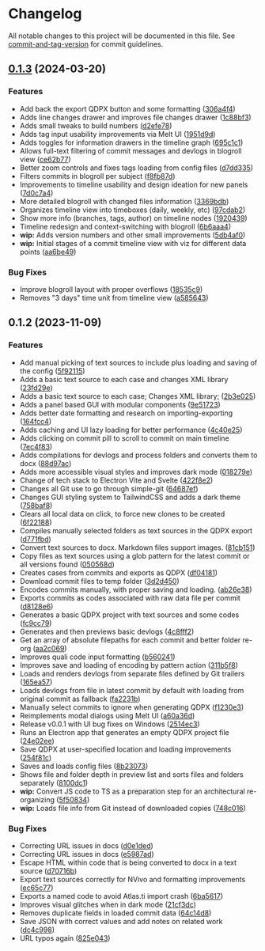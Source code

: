 # Changelog

All notable changes to this project will be documented in this file. See [commit-and-tag-version](https://github.com/absolute-version/commit-and-tag-version) for commit guidelines.

## [0.1.3](https://github.com/enricllagostera/repo-to-qda/compare/v0.1.2...v0.1.3) (2024-03-20)


### Features

* Add back the export QDPX button and some formatting ([306a4f4](https://github.com/enricllagostera/repo-to-qda/commit/306a4f46c85343009f10efdb08bf0609732196f9))
* Adds line changes drawer and improves file changes drawer ([1c88bf3](https://github.com/enricllagostera/repo-to-qda/commit/1c88bf3b1b0654a3c5d8adf2bc963ceb1f1340a4))
* Adds small tweaks to build numbers ([d2efe78](https://github.com/enricllagostera/repo-to-qda/commit/d2efe780de2bdecdbee3a5f2b1623fc9b0e14d5a))
* Adds tag input usability improvements via Melt UI ([1951d9d](https://github.com/enricllagostera/repo-to-qda/commit/1951d9df7c3eb64e85bceb17b7175c1a87bcd480))
* Adds toggles for information drawers in the timeline graph ([695c1c1](https://github.com/enricllagostera/repo-to-qda/commit/695c1c136891aaa4f49e91dcef3fd76990743608))
* Allows full-text filtering of commit messages and devlogs in blogroll view ([ce62b77](https://github.com/enricllagostera/repo-to-qda/commit/ce62b77c1bea930945b6e8ecc072e350a07e957e))
* Better zoom controls and fixes tags loading from config files ([d7dd335](https://github.com/enricllagostera/repo-to-qda/commit/d7dd3358013eeb3531dd83e8074bc42fac937c6f))
* Filters commits in blogroll per subject ([f8fb87d](https://github.com/enricllagostera/repo-to-qda/commit/f8fb87d22f4549a0fb52eeeaf34ca17cb9096ad2))
* Improvements to timeline usability and design ideation for new panels ([7d0c7a4](https://github.com/enricllagostera/repo-to-qda/commit/7d0c7a401f1c6172d313a392433c52ce0f199183))
* More detailed blogroll with changed files information ([3369bdb](https://github.com/enricllagostera/repo-to-qda/commit/3369bdb3af110c9d7d87ec2d5a2fe22c9ca5efc7))
* Organizes timeline view into timeboxes (daily, weekly, etc) ([97cdab2](https://github.com/enricllagostera/repo-to-qda/commit/97cdab209b581e97ca5311a4b0d9f01bcbf220d9))
* Show more info (branches, tags, author) on timeline nodes ([1920439](https://github.com/enricllagostera/repo-to-qda/commit/1920439edaa04b0de6640497e873156142cd0525))
* Timeline redesign and context-switching with blogroll ([6b6aaa4](https://github.com/enricllagostera/repo-to-qda/commit/6b6aaa43d97acebc7f4211151a4f51dacae9e5d9))
* **wip:** Adds version numbers and other small improvements ([5db4af0](https://github.com/enricllagostera/repo-to-qda/commit/5db4af07698563e4cc9db98deaff902be6df6906))
* **wip:** Initial stages of a commit timeline view with viz for different data points ([aa6be49](https://github.com/enricllagostera/repo-to-qda/commit/aa6be4963a97aeb73f62bac93deb990a28263d6f))


### Bug Fixes

* Improve blogroll layout with proper overflows ([18535c9](https://github.com/enricllagostera/repo-to-qda/commit/18535c95086c78cb5100f96c18453fec7fa5b8fb))
* Removes "3 days" time unit from timeline view ([a585643](https://github.com/enricllagostera/repo-to-qda/commit/a5856439650bd3e53213ca232d934d1f70c299a8))

## 0.1.2 (2023-11-09)

### Features

- Add manual picking of text sources to include plus loading and saving of the config ([5f92115](https://github.com/enricllagostera/repo-to-qda/commit/5f92115cf07d97eb2d1e4864c3c7dcae0d225894))
- Adds a basic text source to each case and changes XML library ([23fd29e](https://github.com/enricllagostera/repo-to-qda/commit/23fd29e4ca953b9a4d18cbd5a903a917e4632bd3))
- Adds a basic text source to each case; Changes XML library; ([2b3e025](https://github.com/enricllagostera/repo-to-qda/commit/2b3e025402e572aacd29e5975cee36710231bb89))
- Adds a panel based GUI with modular components ([9e51723](https://github.com/enricllagostera/repo-to-qda/commit/9e51723726690c9fa14e96e46c2853ef05e0e216))
- Adds better date formatting and research on importing-exporting ([164fcc4](https://github.com/enricllagostera/repo-to-qda/commit/164fcc436728139beafbe35c9f531afe807806f0))
- Adds caching and UI lazy loading for better performance ([4c40e25](https://github.com/enricllagostera/repo-to-qda/commit/4c40e2569064d023f3133e1365d9595f662b690b))
- Adds clicking on commit pill to scroll to commit on main timeline ([7ec4f83](https://github.com/enricllagostera/repo-to-qda/commit/7ec4f83c56d5dffe56debe63f1e1c25f14973bb6))
- Adds compilations for devlogs and process folders and converts them to docx ([88d97ac](https://github.com/enricllagostera/repo-to-qda/commit/88d97ac9731570f4c0dbcb9ec576a2a45f367f9e))
- Adds more accessible visual styles and improves dark mode ([018279e](https://github.com/enricllagostera/repo-to-qda/commit/018279e965c4b76705d03aa181bd381bb520d54b))
- Change of tech stack to Electron Vite and Svelte ([422f8e2](https://github.com/enricllagostera/repo-to-qda/commit/422f8e2b2e0369c30fd0a4faa5d235f668416517))
- Changes all Git use to go through simple-git ([64687ef](https://github.com/enricllagostera/repo-to-qda/commit/64687ef67fd9c797ed98f547f121a37c8425c4be))
- Changes GUI styling system to TailwindCSS and adds a dark theme ([758baf8](https://github.com/enricllagostera/repo-to-qda/commit/758baf81c8eb6c00e4d42f29990553ef4fbe4837))
- Clears all local data on click, to force new clones to be created ([6f22188](https://github.com/enricllagostera/repo-to-qda/commit/6f22188bcd54be4ae9965d0b6e7564b2f8c29f7d))
- Compiles manually selected folders as text sources in the QDPX export ([d771fbd](https://github.com/enricllagostera/repo-to-qda/commit/d771fbd1b40a2d9104f3d41047278ae5072c1824))
- Convert text sources to docx. Markdown files support images. ([81cb151](https://github.com/enricllagostera/repo-to-qda/commit/81cb151b374246159e0ff11dae664b48d7ccafd7))
- Copy files as text sources using a glob pattern for the latest commit or all versions found ([050568d](https://github.com/enricllagostera/repo-to-qda/commit/050568d303cf722d32fd04815072ef0b614e5b32))
- Creates cases from commits and exports as QDPX ([df04181](https://github.com/enricllagostera/repo-to-qda/commit/df04181db402364a1b61527069bbead97230a4bd))
- Download commit files to temp folder ([3d2d450](https://github.com/enricllagostera/repo-to-qda/commit/3d2d450f9a26b2af3e4aa69578a8aa81a49c33ab))
- Encodes commits manually, with proper saving and loading. ([ab26e38](https://github.com/enricllagostera/repo-to-qda/commit/ab26e38d94e3c25a14fc2adfb61cbbb3be707b57))
- Exports commits as codes associated with raw data file per commit ([d8128e6](https://github.com/enricllagostera/repo-to-qda/commit/d8128e66496d873151d75c633ada4d5f83d1da55))
- Generates a basic QDPX project with text sources and some codes ([fc9cc79](https://github.com/enricllagostera/repo-to-qda/commit/fc9cc79726d1981d34a5266a51cea101cc7db044))
- Generates and then previews basic devlogs ([4c8fff2](https://github.com/enricllagostera/repo-to-qda/commit/4c8fff2447f63486b92e137969a8c87fca759207))
- Get an array of absolute filepaths for each commit and better folder re-org ([aa2c069](https://github.com/enricllagostera/repo-to-qda/commit/aa2c069d95fe95b0cf1fa11444b583e50807119e))
- Improves quali code input formatting ([b560241](https://github.com/enricllagostera/repo-to-qda/commit/b5602419d0928dc2058d8603744a2add47176ccf))
- Improves save and loading of encoding by pattern action ([311b5f8](https://github.com/enricllagostera/repo-to-qda/commit/311b5f82205846cb21ee42987aa96ac4649999b3))
- Loads and renders devlogs from separate files defined by Git trailers ([165ea57](https://github.com/enricllagostera/repo-to-qda/commit/165ea57884822bce514c316e02932b49fecb70bb))
- Loads devlogs from file in latest commit by default with loading from original commit as fallback ([fa2231b](https://github.com/enricllagostera/repo-to-qda/commit/fa2231b0503ab1c1310ad57a40084e9e4c0e5240))
- Manually select commits to ignore when generating QDPX ([f1230e3](https://github.com/enricllagostera/repo-to-qda/commit/f1230e3d65533d5663ba66ad0b66c363c1bcd03a))
- Reimplements modal dialogs using Melt UI ([a60a36d](https://github.com/enricllagostera/repo-to-qda/commit/a60a36d5362f7e22fbdc37cdc956b914a12a38f7))
- Release v0.0.1 with UI bug fixes on Windows ([2514ec3](https://github.com/enricllagostera/repo-to-qda/commit/2514ec38884196bbe4b57fa5ef138761216f427b))
- Runs an Electron app that generates an empty QDPX project file ([24e02ee](https://github.com/enricllagostera/repo-to-qda/commit/24e02eeeba155a1608ddb3938508787a984078f8))
- Save QDPX at user-specified location and loading improvements ([254f81c](https://github.com/enricllagostera/repo-to-qda/commit/254f81cbbe2639025c625e468bda92f27d3ee5d9))
- Saves and loads config files ([8b23073](https://github.com/enricllagostera/repo-to-qda/commit/8b23073b461f71f4dab1cab36ce703547a5daf4b))
- Shows file and folder depth in preview list and sorts files and folders separately ([8100dc1](https://github.com/enricllagostera/repo-to-qda/commit/8100dc1dd7dc9f03083a9e55a26b069f2c8ccda5))
- **wip:** Convert JS code to TS as a preparation step for an architectural re-organizing ([5f50834](https://github.com/enricllagostera/repo-to-qda/commit/5f508340ee946b9adf5dd53b11db95abd06ab623))
- **wip:** Loads file info from Git instead of downloaded copies ([748c016](https://github.com/enricllagostera/repo-to-qda/commit/748c016f763464f8bd57e58fd28c58a1d79d5082))

### Bug Fixes

- Correcting URL issues in docs ([d0e1ded](https://github.com/enricllagostera/repo-to-qda/commit/d0e1deddbf103e675f8af93963245a5085455930))
- Correcting URL issues in docs ([e5987ad](https://github.com/enricllagostera/repo-to-qda/commit/e5987ad8cc3cf4fd18b0fcfe9e71e211f7c1ec5b))
- Escape HTML within code that is being converted to docx in a text source ([d70716b](https://github.com/enricllagostera/repo-to-qda/commit/d70716b961dcdba70da163a5ccb64598e97cdd60))
- Export text sources correctly for NVivo and formatting improvements ([ec65c77](https://github.com/enricllagostera/repo-to-qda/commit/ec65c775b9e4dead2d2b7de51ba86f33cdd9d676))
- Exports a named code to avoid Atlas.ti import crash ([6ba5617](https://github.com/enricllagostera/repo-to-qda/commit/6ba5617d6d5d243352027e7254c6106d331bd598))
- Improves visual glitches when in dark mode ([21cf3dc](https://github.com/enricllagostera/repo-to-qda/commit/21cf3dc9cacf37941df8381b9bbb456446327489))
- Removes duplicate fields in loaded commit data ([64c14d8](https://github.com/enricllagostera/repo-to-qda/commit/64c14d8b3d6f15e64262a5a1a453c49c80639270))
- Save JSON with correct values and add notes on related work ([dc4c998](https://github.com/enricllagostera/repo-to-qda/commit/dc4c998f7ed3efafe864506ec2b988469d5db3e7))
- URL typos again ([825e043](https://github.com/enricllagostera/repo-to-qda/commit/825e043d77ad0cf07e890034e565cc0c04427c2d))
